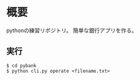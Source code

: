 # 概要

pythonの練習リポジトリ。
簡単な銀行アプリを作る。

## 実行

```
$ cd pybank
$ python cli.py operate <filename.txt>
```